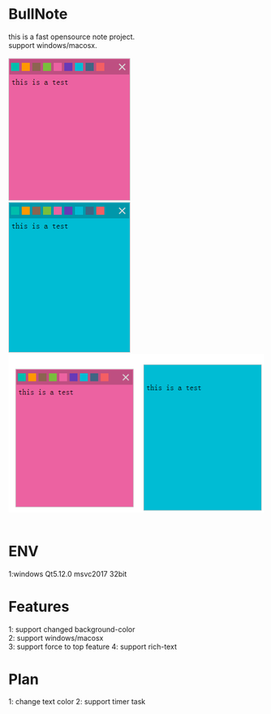 BullNote
=================
this is a fast opensource note project.<br/>
support windows/macosx.<br/>
<br/>
![preview](https://github.com/wenjiegit/BullNote/blob/master/src/preview/bn001.png)<br/>
![preview](https://github.com/wenjiegit/BullNote/blob/master/src/preview/bn002.png)<br/>
![preview](https://github.com/wenjiegit/BullNote/blob/master/src/preview/bn003.png)<br/>
<br/>

ENV
=================
1:windows
Qt5.12.0 msvc2017 32bit


Features
=================
1: support changed background-color<br/>
2: support windows/macosx<br/>
3: support force to top feature
4: support rich-text

Plan
=================
1: change text color
2: support timer task
